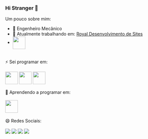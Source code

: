 ### Hi Stranger 🖖

Um pouco sobre mim:

- 🧰 Engenheiro Mecânico
- 🔭 Atualmente trabalhando em:  <a href="https://royalsites.com.br/" target="_blank"> Royal Desenvolvimento de Sites </a>
- <a>  <img align="center" height="40" width="40"  src="[https://cdn-icons-png.flaticon.com/512/174/174881.png](https://user-images.githubusercontent.com/106818201/199819822-319075c1-2b2d-4dd4-9165-b337bc99b6b3.gif)" target="_blank"></a> 


<div style="display: inline_block"><br>
⚡ Sei programar em: <br><br>
<a>  <img align="center" height="40" width="40"  src="https://cdn-icons-png.flaticon.com/512/174/174881.png" target="_blank"></a> 
<a>  <img align="center" height="40" width="40"  src="https://cdn-icons-png.flaticon.com/512/226/226269.png"></a> 
<a>  <img align="center" height="40" width="40"  src="https://cdn-icons-png.flaticon.com/512/732/732190.png"></a> 

</div>

<div style="display: inline_block"><br>
🤔 Aprendendo a programar em: <br><br>
<a>  <img align="center" height="40" width="40"  src="https://cdn-icons-png.flaticon.com/512/1199/1199124.png"></a> 

</div>


</br>
😄 Redes Sociais: <br> <br>
  <a href="https://instagram.com/bielgsilva" target="_blank"><img src="https://img.shields.io/badge/-Instagram-%23E4405F?style=for-the-badge&logo=instagram&logoColor=white" target="_blank"></a>
 <a href="https://discord.gg/a9HBu2z8" target="_blank"><img src="https://img.shields.io/badge/Discord-7289DA?style=for-the-badge&logo=discord&logoColor=white" target="_blank"></a> 
  <a href = "mailto:ggsilva.eng@gmail.com"><img src="https://img.shields.io/badge/-Gmail-%23333?style=for-the-badge&logo=gmail&logoColor=white" target="_blank"></a>
  <a href="https://www.linkedin.com/in/ggsilvaeng" target="_blank"><img src="https://img.shields.io/badge/-LinkedIn-%230077B5?style=for-the-badge&logo=linkedin&logoColor=white" target="_blank"></a> 



